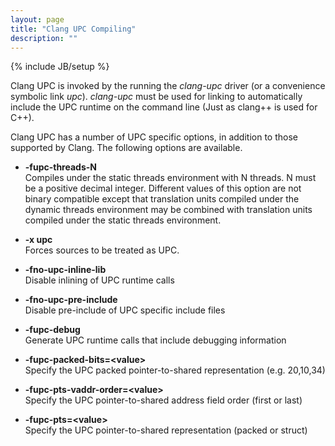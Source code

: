 ```yaml
---
layout: page
title: "Clang UPC Compiling"
description: ""
---
```

{% include JB/setup %}

Clang UPC is invoked by the running the _clang-upc_ driver (or a
convenience symbolic link _upc_). _clang-upc_ must be used
for linking to automatically include the UPC runtime on the command line
(Just as clang++ is used for C++).

Clang UPC has a number of UPC specific options, in addition to those supported
by Clang.  The following options are available.

* **-fupc-threads-N**<br />Compiles under the static threads environment with N
threads. N must be a positive decimal integer. Different values of this option
are not binary compatible except that translation units compiled under the
dynamic threads environment may be combined with translation units compiled
under the static threads environment.

* **-x upc**<br />
  Forces sources to be treated as UPC.

* **-fno-upc-inline-lib**<br />
  Disable inlining of UPC runtime calls

* **-fno-upc-pre-include**<br />
  Disable pre-include of UPC specific include files

* **-fupc-debug**<br />
  Generate UPC runtime calls that include debugging information

* **-fupc-packed-bits=\<value\>**<br />
  Specify the UPC packed pointer-to-shared representation (e.g. 20,10,34)

* **-fupc-pts-vaddr-order=\<value\>**<br />
  Specify the UPC pointer-to-shared address field order (first or last)

* **-fupc-pts=\<value\>**<br />
  Specify the UPC pointer-to-shared representation (packed or struct)

